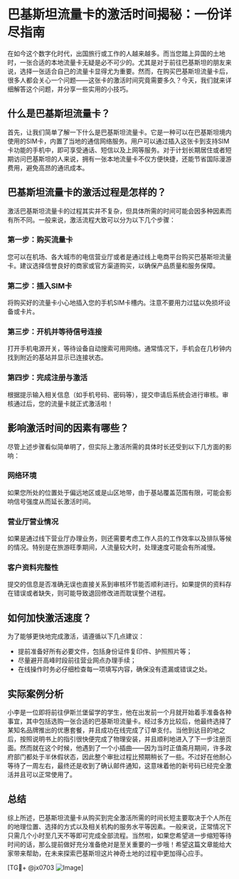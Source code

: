 # 巴基斯坦流量卡的激活时间揭秘：一份详尽指南

在如今这个数字化时代，出国旅行或工作的人越来越多。而当您踏上异国的土地时，一张合适的本地流量卡无疑是必不可少的。尤其是对于前往巴基斯坦的朋友来说，选择一张适合自己的流量卡显得尤为重要。然而，在购买巴基斯坦流量卡后，很多人都会关心一个问题——这张卡的激活时间究竟需要多久？今天，我们就来详细解答这个问题，并分享一些实用的小技巧。

## 什么是巴基斯坦流量卡？

首先，让我们简单了解一下什么是巴基斯坦流量卡。它是一种可以在巴基斯坦境内使用的SIM卡，内置了当地的通信网络服务。用户可以通过插入这张卡到支持SIM卡功能的手机中，即可享受通话、短信以及上网等服务。对于计划长期居住或者短期访问巴基斯坦的人来说，拥有一张本地流量卡不仅方便快捷，还能节省国际漫游费用，避免高昂的通讯成本。

## 巴基斯坦流量卡的激活过程是怎样的？

激活巴基斯坦流量卡的过程其实并不复杂，但具体所需的时间可能会因多种因素而有所不同。一般来说，激活流程大致可以分为以下几个步骤：

### 第一步：购买流量卡

您可以在机场、各大城市的电信营业厅或者是通过线上电商平台购买巴基斯坦流量卡。建议选择信誉良好的商家或官方渠道购买，以确保产品质量和服务保障。

### 第二步：插入SIM卡

将购买好的流量卡小心地插入您的手机SIM卡槽内。注意不要用力过猛以免损坏设备或卡片。

### 第三步：开机并等待信号连接

打开手机电源开关，等待设备自动搜索可用网络。通常情况下，手机会在几秒钟内找到附近的基站并显示已连接状态。

### 第四步：完成注册与激活

根据提示输入相关信息（如手机号码、密码等），提交申请后系统会进行审核。审核通过后，您的流量卡就正式激活啦！

## 影响激活时间的因素有哪些？

尽管上述步骤看似简单明了，但实际上激活所需的具体时长还受到以下几方面的影响：

### 网络环境

如果您所处的位置处于偏远地区或是山区地带，由于基站覆盖范围有限，可能会影响信号强度从而延长激活时间。

### 营业厅营业情况

如果是通过线下营业厅办理业务，则还需要考虑工作人员的工作效率以及排队等候的情况。特别是在旅游旺季期间，人流量较大时，处理速度可能会有所减慢。

### 客户资料完整性

提交的信息是否准确无误也直接关系到审核环节能否顺利进行。如果提供的资料存在错误或者缺失，则可能导致退回修改进而耽误整个进程。

## 如何加快激活速度？

为了能够更快地完成激活，请遵循以下几点建议：

- 提前准备好所有必要文件，包括身份证件复印件、护照照片等；
- 尽量避开高峰时段前往营业网点办理手续；
- 在线操作时务必仔细检查每一项填写内容，确保没有遗漏或错误之处。

## 实际案例分析

小李是一位即将前往伊斯兰堡留学的学生，他在出发前一个月就开始着手准备各种事宜，其中包括选购一张合适的巴基斯坦流量卡。经过多方比较后，他最终选择了某知名品牌推出的优惠套餐，并且成功在线完成了订单支付。当他到达目的地之后，按照说明书上的指引很快便完成了物理安装，并且顺利地进入了下一步注册页面。然而就在这个时候，他遇到了一个小插曲——因为当时正值斋月期间，许多政府部门都处于半休假状态，因此整个审批过程比预期稍长了一些。不过好在他耐心等待了一周左右，最终还是收到了确认邮件通知，这意味着他的新号码已经完全激活并且可以正常使用了。

## 总结

综上所述，巴基斯坦流量卡从购买到完全激活所需的时间长短主要取决于个人所在的地理位置、选择的方式以及相关机构的服务水平等因素。一般来说，正常情况下只需几个小时至几天不等即可完成全部流程。当然啦，如果您希望进一步缩短等待时间的话，那么提前做好充分准备绝对是至关重要的一步哦！希望这篇文章能给大家带来帮助，在未来探索巴基斯坦这片神奇土地的过程中更加得心应手。

[TG💪+ @jx0703 ![Image](https://github.com/user-attachments/assets/dbca1d08-cadb-493c-b0ec-ad6f7a83f270)]